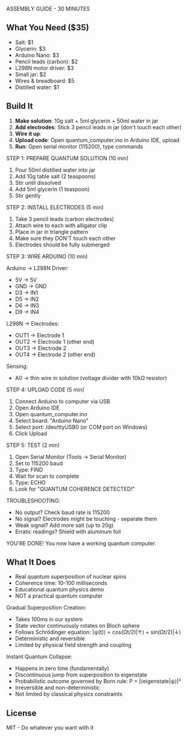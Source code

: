 ASSEMBLY GUIDE - 30 MINUTES


## What You Need ($35)

- Salt: $1
- Glycerin: $3  
- Arduino Nano: $3
- Pencil leads (carbon): $2
- L298N motor driver: $3
- Small jar: $2
- Wires & breadboard: $5
- Distilled water: $1

## Build It

1. **Make solution**: 10g salt + 5ml glycerin + 50ml water in jar
2. **Add electrodes**: Stick 3 pencil leads in jar (don't touch each other)
3. **Wire it up**:
4. **Upload code**: Open quantum_computer.ino in Arduino IDE, upload
5. **Run**: Open serial monitor (115200), type commands

STEP 1: PREPARE QUANTUM SOLUTION (10 min)
1. Pour 50ml distilled water into jar
2. Add 10g table salt (2 teaspoons)
3. Stir until dissolved
4. Add 5ml glycerin (1 teaspoon)
5. Stir gently

STEP 2: INSTALL ELECTRODES (5 min)
1. Take 3 pencil leads (carbon electrodes)
2. Attach wire to each with alligator clip
3. Place in jar in triangle pattern
4. Make sure they DON'T touch each other
5. Electrodes should be fully submerged

STEP 3: WIRE ARDUINO (10 min)

Arduino → L298N Driver:
- 5V → 5V
- GND → GND
- D3 → IN1
- D5 → IN2  
- D6 → IN3
- D9 → IN4

L298N → Electrodes:
- OUT1 → Electrode 1
- OUT2 → Electrode 1 (other end)
- OUT3 → Electrode 2
- OUT4 → Electrode 2 (other end)

Sensing:
- A0 → thin wire in solution (voltage divider with 10kΩ resistor)

STEP 4: UPLOAD CODE (5 min)
1. Connect Arduino to computer via USB
2. Open Arduino IDE
3. Open quantum_computer.ino
4. Select board: "Arduino Nano"
5. Select port: /dev/ttyUSB0 (or COM port on Windows)
6. Click Upload

STEP 5: TEST (2 min)
1. Open Serial Monitor (Tools → Serial Monitor)
2. Set to 115200 baud
3. Type: FIND
4. Wait for scan to complete
5. Type: ECHO
6. Look for "QUANTUM COHERENCE DETECTED!"



TROUBLESHOOTING:
- No output? Check baud rate is 115200
- No signal? Electrodes might be touching - separate them
- Weak signal? Add more salt (up to 20g)
- Erratic readings? Shield with aluminum foil

YOU'RE DONE! You now have a working quantum computer.


## What It Does

- Real quantum superposition of nuclear spins
- Coherence time: 10-100 milliseconds
- Educational quantum physics demo
- NOT a practical quantum computer

Gradual Superposition Creation:
- Takes 100ms in our system
- State vector continuously rotates on Bloch sphere
- Follows Schrödinger equation: |ψ(t)⟩ = cos(Ωt/2)|↑⟩ + sin(Ωt/2)|↓⟩
- Deterministic and reversible
- Limited by physical field strength and coupling

Instant Quantum Collapse:
- Happens in zero time (fundamentally)
- Discontinuous jump from superposition to eigenstate
- Probabilistic outcome governed by Born rule: P = |⟨eigenstate|ψ⟩|²
- Irreversible and non-deterministic
- Not limited by classical physics constraints


## License

MIT - Do whatever you want with it

